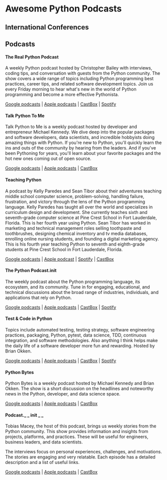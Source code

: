 # Awesome Python Podcasts

## International Conferences

## Podcasts

#### The Real Python Podcast
A weekly Python podcast hosted by Christopher Bailey with interviews, coding tips, and conversation with guests from the Python community. The show covers a wide range of topics including Python programming best practices, career tips, and related software development topics. Join us every Friday morning to hear what's new in the world of Python programming and become a more effective Pythonista.

[Google podcasts](https://podcasts.google.com/feed/aHR0cHM6Ly9yZWFscHl0aG9uLmNvbS9wb2RjYXN0cy9ycHAvZmVlZA?sa=X&ved=0CAMQ4aUDahcKEwj48Pjk3dz3AhUAAAAAHQAAAAAQNQ) | [Apple podcasts](https://podcasts.apple.com/us/podcast/feed/id1501905538) | [CastBox](https://castbox.fm/vic/1501905538) | [Spotify](https://open.spotify.com/show/41Av6Rq81LfOT3Volz7W9D)

#### Talk Python To Me
Talk Python to Me is a weekly podcast hosted by developer and entrepreneur Michael Kennedy. We dive deep into the popular packages and software developers, data scientists, and incredible hobbyists doing amazing things with Python. If you're new to Python, you'll quickly learn the ins and outs of the community by hearing from the leaders. And if you've been Pythoning for years, you'll learn about your favorite packages and the hot new ones coming out of open source.

[Google podcasts](https://podcasts.google.com/feed/aHR0cHM6Ly90YWxrcHl0aG9uLmZtL2VwaXNvZGVzL3Jzcw?sa=X&ved=0CBoQ27cFahcKEwj48Pjk3dz3AhUAAAAAHQAAAAAQLA) | [Apple podcasts](https://podcasts.apple.com/us/podcast/talk-python-to-me/id979020229) | [CastBox](https://castbox.fm/channel/Talk-Python-To-Me-id2315)

#### Teaching Python
A podcast by Kelly Paredes and Sean Tibor about their adventures teaching middle school computer science, problem-solving, handling failure, frustration, and victory through the lens of the Python programming language. Kelly Paredes has taught all over the world and specializes in curriculum design and development. She currently teaches sixth and seventh-grade computer science at Pine Crest School in Fort Lauderdale, Florida. This is her fourth year using Python. Sean Tibor has worked in marketing and technical management roles selling toothpaste and toothbrushes, designing chemical inventory and tv media databases, enrolling online nursing students, and founding a digital marketing agency. This is his fourth year teaching Python to seventh and eighth-grade students at Pine Crest School in Fort Lauderdale, Florida.

[Google podcasts](https://podcasts.google.com/feed/aHR0cHM6Ly93d3cudGVhY2hpbmdweXRob24uZm0vcnNz?sa=X&ved=0CBsQ27cFahcKEwj48Pjk3dz3AhUAAAAAHQAAAAAQLA) | [Apple podcast](https://podcasts.apple.com/us/podcast/teaching-python/id1445806053) | [Spotify](https://open.spotify.com/show/3dcJgPzmDn6JXn1eoZvnjH) | [CastBox](https://castbox.fm/channel/Teaching-Python-id2771222)

#### The Python Podcast.__init__
The weekly podcast about the Python programming language, its ecosystem, and its community. Tune in for engaging, educational, and technical discussions about the broad range of industries, individuals, and applications that rely on Python.

[Google podcasts](https://podcasts.google.com/feed/aHR0cHM6Ly93d3cucHl0aG9ucG9kY2FzdC5jb20vZmVlZC9mdWxsLw?sa=X&ved=0CB4Q27cFahcKEwj48Pjk3dz3AhUAAAAAHQAAAAAQLA) | [Apple podcasts](https://podcasts.apple.com/us/podcast/the-python-podcast-init/id981834425) | [CastBox](https://castbox.fm/channel/id2203387) | [Spotify](https://open.spotify.com/show/5LblXHyyIfoGOL8s3ZcCxe)

#### Test & Code in Python
Topics include automated testing, testing strategy, software engineering practices, packaging, Python, pytest, data science, TDD, continuous integration, and software methodologies. Also anything I think helps make the daily life of a software developer more fun and rewarding. Hosted by Brian Okken.

[Google podcasts](https://podcasts.google.com/feed/aHR0cHM6Ly90ZXN0YW5kY29kZS5jb20vcnNz?sa=X&ved=0CBwQ27cFahcKEwj48Pjk3dz3AhUAAAAAHQAAAAAQLA) | [Apple podcasts](https://podcasts.apple.com/us/podcast/test-code-in-python/id1029487211) | [CastBox](https://castbox.fm/channel/Test-%2526-Code-in-Python-id2112406) | [Spotify](https://open.spotify.com/show/3TFuu4Eb7jGgR8cwGrQifa)

#### Python Bytes
Python Bytes is a weekly podcast hosted by Michael Kennedy and Brian Okken. The show is a short discussion on the headlines and noteworthy news in the Python, developer, and data science space.

[Google podcasts](https://podcasts.google.com/feed/aHR0cHM6Ly9weXRob25ieXRlcy5mbS9lcGlzb2Rlcy9yc3M?sa=X&ved=0CB0Q27cFahcKEwj48Pjk3dz3AhUAAAAAHQAAAAAQLA) | [Apple podcasts](https://podcasts.apple.com/us/podcast/python-bytes/id1173690032) | [CastBox](https://castbox.fm/channel/Python-Bytes-id410810)

#### Podcast._ _ init _ _
Tobias Macey, the host of this podcast, brings us weekly stories from the Python community. This show provides information and insights from projects, platforms, and practices. These will be useful for engineers, business leaders, and data scientists.

The interviews focus on personal experiences, challenges, and motivations. The stories are engaging and very relatable. Each episode has a detailed description and a list of useful links.

[Google podcasts](https://www.google.com/podcasts?feed=aHR0cHM6Ly93d3cucG9kY2FzdGluaXQuY29tL2ZlZWQvbXAzLw%3D%3D) | [Apple podcasts](https://podcasts.apple.com/us/podcast/the-python-podcast-init/id981834425?at=&ct=&ign-mpt=uo%3D6&mt=2) | [CastBox](https://castbox.fm/channel/id406827)
